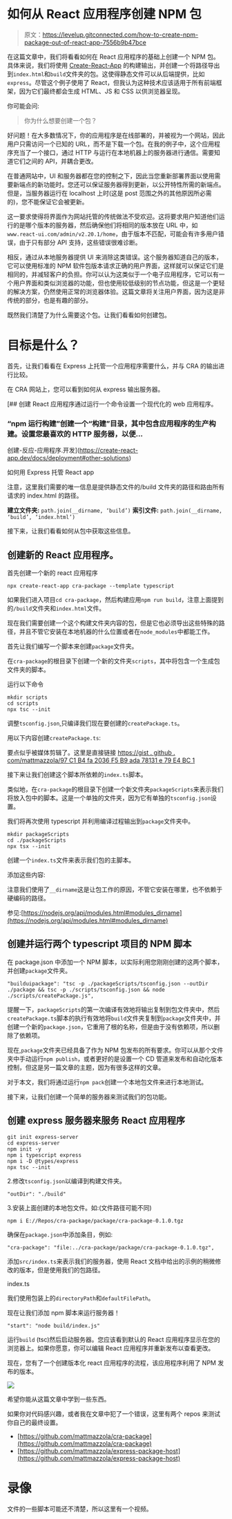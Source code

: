 # 如何从 React 应用程序创建 NPM 包

> 原文：<https://levelup.gitconnected.com/how-to-create-npm-package-out-of-react-app-7556b9b47bce>

在这篇文章中，我们将看看如何在 React 应用程序的基础上创建一个 NPM 包。具体来说，我们将使用 [Create-React-App](https://create-react-app.dev/) 的构建输出，并创建一个将路径导出到`index.html`和`build`文件夹的包。这使得静态文件可以从后端提供，比如`express`。尽管这个例子使用了 React，但我认为这种技术应该适用于所有前端框架，因为它们最终都会生成 HTML、JS 和 CSS 以供浏览器呈现。

你可能会问:

> 你为什么想要创建一个包？

好问题！在大多数情况下，你的应用程序是在线部署的，并被视为一个网站，因此用户只需访问一个已知的 URL，而不是下载一个包。在我的例子中，这个应用程序充当了一个接口，通过 HTTP 与运行在本地机器上的服务器进行通信。需要知道它们之间的 API，并耦合更改。

在普通网站中，UI 和服务器都在您的控制之下，因此当您重新部署界面以使用需要新端点的新功能时。您还可以保证服务器得到更新，以公开特性所需的新端点。但是，当服务器运行在 localhost 上时(这是 post 范围之外的其他原因所必需的)，您不能保证它会被更新。

这一要求使得将界面作为网站托管的传统做法不受欢迎。这将要求用户知道他们运行的是哪个版本的服务器，然后确保他们将相同的版本放在 URL 中，如`www.react-ui.com/admin/v2.20.1/home`，由于版本不匹配，可能会有许多用户错误，由于只有部分 API 支持，这些错误很难诊断。

相反，通过从本地服务器提供 UI 来消除这类错误。这个服务器知道自己的版本，它可以使用标准的 NPM 软件包版本请求正确的用户界面，这样就可以保证它们是相同的，并减轻客户的负担。你可以认为这类似于一个电子应用程序，它可以有一个用户界面和类似浏览器的功能，但也使用较低级别的节点功能，但这是一个更轻的解决方案，仍然使用正常的浏览器体验。这篇文章将关注用户界面，因为这是非传统的部分，也是有趣的部分。

既然我们清楚了为什么需要这个包。让我们看看如何创建包。

# 目标是什么？

首先，让我们看看在 Express 上托管一个应用程序需要什么，并与 CRA 的输出进行比较。

在 CRA 网站上，您可以看到如何从 express 输出服务器。

[](https://create-react-app.dev/docs/deployment#other-solutions) [## 创建 React 应用程序通过运行一个命令设置一个现代化的 web 应用程序。

### “npm 运行构建”创建一个“构建”目录，其中包含应用程序的生产构建。设置您最喜欢的 HTTP 服务器，以便…

创建-反应-应用程序.开发](https://create-react-app.dev/docs/deployment#other-solutions) 

如何用 Express 托管 React app

注意，这里我们需要的唯一信息是提供静态文件的/build 文件夹的路径和路由所有请求的 index.html 的路径。

**建立文件夹:** `path.join(__dirname, ‘build’)`
**索引文件:** `path.join(__dirname, ‘build’, ‘index.html’)`

接下来，让我们看看如何从包中获取这些信息。

## 创建新的 React 应用程序。

首先创建一个新的 react 应用程序

```
npx create-react-app cra-package --template typescript
```

如果我们进入项目`cd cra-package`，然后构建应用`npm run build`，注意上面提到的`/build`文件夹和`index.html`文件。

现在我们需要创建一个这个构建文件夹内容的包，但是它也必须导出这些特殊的路径，并且不管它安装在本地机器的什么位置或者在`node_modules`中都能工作。

首先让我们编写一个脚本来创建`package`文件夹。

在`cra-package`的根目录下创建一个新的文件夹`scripts`，其中将包含一个生成包文件夹的脚本。

运行以下命令

```
mkdir scripts
cd scripts
npx tsc --init
```

调整`tsconfig.json`,只编译我们现在要创建的`createPackage.ts`。

用以下内容创建`createPackage.ts`:

要点似乎被媒体剪辑了。这里是直接链接
[https://gist . github . com/mattmazzola/97 C1 B4 fa 2036 F5 B9 ada 78131 e 79 E4 BC 1](https://gist.github.com/mattmazzola/97c1b4fa2036f5b9ada78131e79e4bc1)

接下来让我们创建这个脚本所依赖的`index.ts`脚本。

类似地，在`cra-package`的根目录下创建一个新文件夹`packageScripts`来表示我们将放入包中的脚本。这是一个单独的文件夹，因为它有单独的`tsconfig.json`设置。

我们将再次使用 typescript 并利用编译过程输出到`package`文件夹中。

```
mkdir packageScripts
cd ./packageScripts
npx tsx --init
```

创建一个`index.ts`文件来表示我们包的主脚本。

添加这些内容:

注意我们使用了`__dirname`这是让包工作的原因，不管它安装在哪里，也不依赖于硬编码的路径。

参见:[https://nodejs.org/api/modules.html#modules_dirname](https://nodejs.org/api/modules.html#modules_dirname)

## 创建并运行两个 typescript 项目的 NPM 脚本

在 package.json 中添加一个 NPM 脚本，以实际利用您刚刚创建的这两个脚本，并创建`package`文件夹。

```
"builduipackage": "tsc -p ./packageScripts/tsconfig.json --outDir ./package && tsc -p ./scripts/tsconfig.json && node ./scripts/createPackage.js",
```

提醒一下，`packageScripts`的第一次编译有效地将输出复制到包文件夹中，然后`createPackage.ts`脚本的执行有效地将`build`文件夹复制到`package`文件夹中，并创建一个新的`package.json`，它重用了根的名称，但是由于没有依赖项，所以删除了依赖项。

现在,`package`文件夹已经具备了作为 NPM 包发布的所有要求。你可以从那个文件夹中手动运行`npm publish`，或者更好的是设置一个 CD 管道来发布和自动化版本控制，但这是另一篇文章的主题，因为有很多这样的文章。

对于本文，我们将通过运行`npm pack`创建一个本地包文件来进行本地测试。

接下来，让我们创建一个简单的服务器来测试我们的包功能。

## 创建 express 服务器来服务 React 应用程序

```
git init express-server
cd express-server
npm init -y
npm i typescript express
npm i -D @types/express
npx tsc --init
```

2.修改`tsconfig.json`以编译到构建文件夹。

```
"outDir": "./build"
```

3.安装上面创建的本地包文件。如:(文件路径可能不同)

```
npm i E://Repos/cra-package/package/cra-package-0.1.0.tgz
```

确保在`package.json`中添加条目，例如:

```
"cra-package": "file:../cra-package/package/cra-package-0.1.0.tgz",
```

添加`src/index.ts`来表示我们的服务器，使用 React 文档中给出的示例的稍微修改的版本，但是使用我们的包路径。

index.ts

我们使用包装上的`directoryPath`和`defaultFilePath`。

现在让我们添加 npm 脚本来运行服务器！

```
"start": "node build/index.js"
```

运行`build` (tsc)然后启动服务器。您应该看到默认的 React 应用程序显示在您的浏览器上。如果你愿意，你可以编辑 React 应用程序并重新发布以查看更改。

现在，您有了一个创建版本化 react 应用程序的流程，该应用程序利用了 NPM 发布的版本。

![](img/2459a1cedc28e37d4023359ce3fd0ef5.png)

希望你能从这篇文章中学到一些东西。

如果你对代码感兴趣，或者我在文章中犯了一个错误，这里有两个 repos 来测试你自己的最终设置。

*   [https://github.com/mattmazzola/cra-package](https://github.com/mattmazzola/cra-package)
*   [https://github.com/mattmazzola/express-package-host](https://github.com/mattmazzola/express-package-host)

# 录像

文件的一些脚本可能还不清楚，所以这里有一个视频。